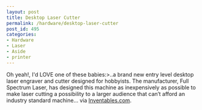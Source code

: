 ```yaml
---
layout: post
title: Desktop Laser Cutter
permalink: /hardware/desktop-laser-cutter
post_id: 495
categories:
- Hardware
- Laser
- Aside
- printer
---
```


Oh yeah!, I'd LOVE one of these babies:>..a brand new entry level desktop laser engraver and cutter designed for hobbyists. The manufacturer, Full Spectrum Laser, has designed this machine as inexpensively as possible to make laser cutting a possibility to a larger audience that can’t afford an industry standard machine... via [Inventables.com](http://www.inventables.com/technologies/desktop-laser-cutter).
